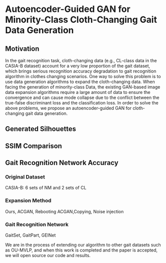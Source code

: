 
# **Autoencoder-Guided GAN for Minority-Class Cloth-Changing Gait Data Generation**

## Motivation

In the gait recognition task, cloth-changing data (e.g., CL-class data in the CASIA-B dataset) account for a very low proportion of the gait dataset, which brings serious recognition accuracy degradation to gait recognition algorithm in clothes changing scenarios. One way to solve this problem is to use data generation algorithms to expand the cloth-changing data. When facing the generation of minority-class Data, the existing GAN-based image data expansion algorithms require a large amount of data to ensure the convergence and can cause mode collapse due to the conflict between the true-false discriminant loss and the classification loss. In order to solve the above problems, we propose an autoencoder-guided GAN for cloth-changing gait data generation.
## Generated Silhouettes


## SSIM Comparison



## Gait Recognition Network Accuracy

### Original Dataset

CASIA-B: 6 sets of NM and 2 sets of CL

### Expansion Method

Ours, ACGAN, Rebooting ACGAN,Copying, Noise injection

### Gait Recognition Network

GaitSet, GaitPart, GEINet

We are in the process of extending our algorithm to other gait datasets such as OU-MVLP, and when this work is completed and the paper is accepted, we will open source our code and results.
